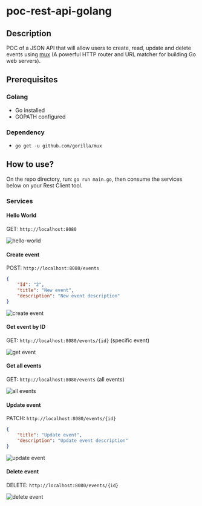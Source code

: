 # poc-rest-api-golang

## Description

POC of a JSON API that will allow users to create, read, update and delete events using [mux](https://github.com/gorilla/mux) (A powerful HTTP router and URL matcher for building Go web servers).

## Prerequisites

### Golang

- Go installed
- GOPATH configured

### Dependency

- `go get -u github.com/gorilla/mux`

## How to use?

On the repo directory, run: `go run main.go`, then consume the services below on your Rest Client tool.

### Services

#### Hello World

GET: `http://localhost:8080`

![hello-world](https://user-images.githubusercontent.com/22433243/121230719-fa359600-c865-11eb-93f4-eeb48f1cf586.png)

#### Create event

POST: `http://localhost:8080/events`

```json
{
    "Id": "2",
    "title": "New event",
    "description": "New event description"
}
```

![create event](https://user-images.githubusercontent.com/22433243/121230734-002b7700-c866-11eb-96d9-8232a54b42ec.png)

#### Get event by ID

GET: `http://localhost:8080/events/{id}` (specific event)

![get event](https://user-images.githubusercontent.com/22433243/121230759-07528500-c866-11eb-95ba-3a40fd2a6463.png)

#### Get all events

GET: `http://localhost:8080/events` (all events)

![all events](https://user-images.githubusercontent.com/22433243/121230781-0d486600-c866-11eb-9f53-424e8529170d.png)

#### Update event

PATCH: `http://localhost:8080/events/{id}`

```json
{
    "title": "Update event",
    "description": "Update event description"
}
```

![update event](https://user-images.githubusercontent.com/22433243/121230798-12a5b080-c866-11eb-835e-5a2212ae4387.png)

#### Delete event

DELETE: `http://localhost:8080/events/{id}`

![delete event](https://user-images.githubusercontent.com/22433243/121230820-1802fb00-c866-11eb-9474-ea4acf3214ad.png)

